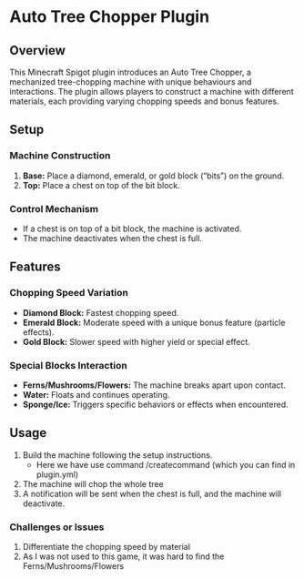 # Auto Tree Chopper Plugin

## Overview

This Minecraft Spigot plugin introduces an Auto Tree Chopper, a mechanized tree-chopping machine with unique behaviours and interactions. The plugin allows players to construct a machine with different materials, each providing varying chopping speeds and bonus features.

## Setup

### Machine Construction

1. **Base:** Place a diamond, emerald, or gold block (“bits”) on the ground.
2. **Top:** Place a chest on top of the bit block.

### Control Mechanism

- If a chest is on top of a bit block, the machine is activated.
- The machine deactivates when the chest is full.

## Features

### Chopping Speed Variation

- **Diamond Block:** Fastest chopping speed.
- **Emerald Block:** Moderate speed with a unique bonus feature (particle effects).
- **Gold Block:** Slower speed with higher yield or special effect.

### Special Blocks Interaction

- **Ferns/Mushrooms/Flowers:** The machine breaks apart upon contact.
- **Water:** Floats and continues operating.
- **Sponge/Ice:** Triggers specific behaviors or effects when encountered.

## Usage

1. Build the machine following the setup instructions.
   - Here we have use command /createcommand (which you can find in plugin.yml)
2. The machine will chop the whole tree
3. A notification will be sent when the chest is full, and the machine will deactivate.

### Challenges or Issues
1. Differentiate the chopping speed by material
2. As I was not used to this game, it was hard to find the Ferns/Mushrooms/Flowers
